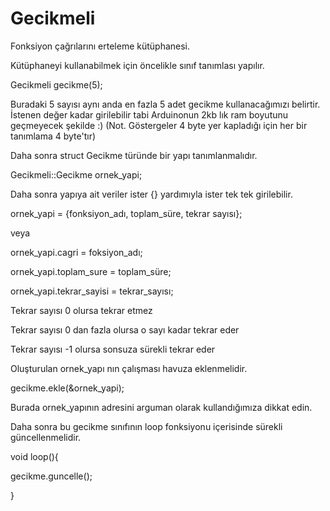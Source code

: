 # Gecikmeli
Fonksiyon çağrılarını erteleme kütüphanesi.

Kütüphaneyi kullanabilmek için öncelikle sınıf tanımlası yapılır.


Gecikmeli gecikme(5); 


Buradaki 5 sayısı aynı anda en fazla 5 adet gecikme kullanacağımızı belirtir. İstenen değer kadar girilebilir tabi Arduinonun 2kb lık ram boyutunu geçmeyecek şekilde :) (Not. Göstergeler 4 byte yer kapladığı için her bir tanımlama 4 byte'tır)

Daha sonra struct Gecikme türünde bir yapı tanımlanmalıdır.


Gecikmeli::Gecikme ornek_yapi;


Daha sonra yapıya ait veriler ister {} yardımıyla ister tek tek girilebilir.


ornek_yapi = {fonksiyon_adı, toplam_süre, tekrar sayısı}; 

veya

ornek_yapi.cagri = foksiyon_adı;

ornek_yapi.toplam_sure = toplam_süre;

ornek_yapi.tekrar_sayisi = tekrar_sayısı;


Tekrar sayısı 0 olursa tekrar etmez

Tekrar sayısı 0 dan fazla olursa o sayı kadar tekrar eder

Tekrar sayısı -1 olursa sonsuza sürekli tekrar eder


Oluşturulan ornek_yapı nın çalışması havuza eklenmelidir.

gecikme.ekle(&ornek_yapi);


Burada ornek_yapının adresini arguman olarak kullandığımıza dikkat edin.

Daha sonra bu gecikme sınıfının loop fonksiyonu içerisinde sürekli güncellenmelidir.


void loop(){

  gecikme.guncelle();
  
}
